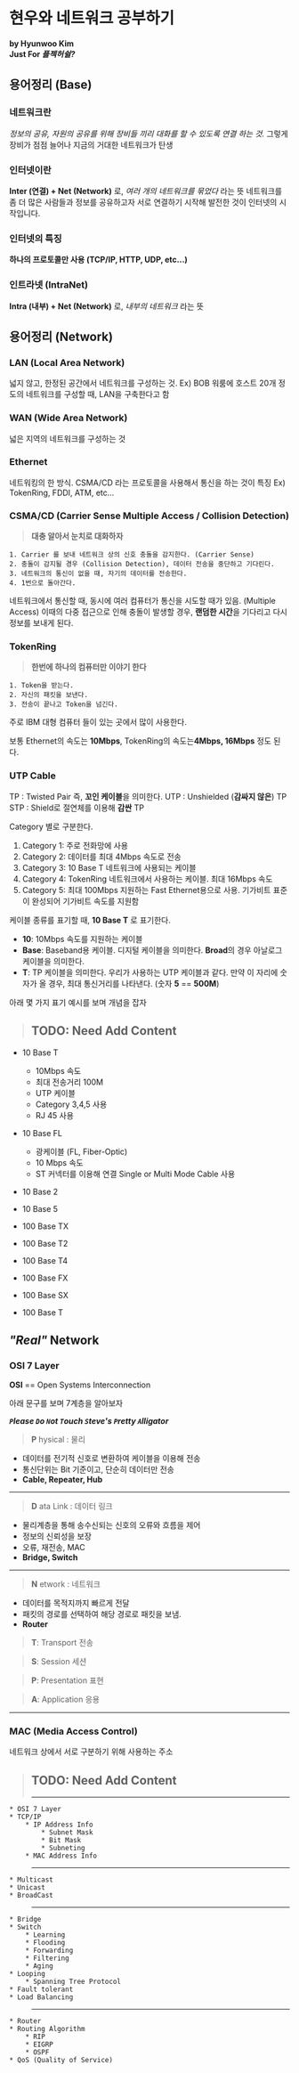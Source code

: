 # 현우와 네트워크 공부하기  
**by Hyunwoo Kim**  
**Just For _플젝허쉴?_**  

## 용어정리 (Base)
### 네트워크란
*정보의 공유, 자원의 공유를 위해 장비들 끼리 대화를 할 수 있도록 연결 하는 것.*
그렇게 장비가 점점 늘어나 지금의 거대한 네트워크가 탄생

### 인터넷이란
**Inter (연결) + Net (Network)** 로, _여러 개의 네트워크를 묶었다_ 라는 뜻
네트워크를 좀 더 많은 사람들과 정보를 공유하고자 서로 연결하기 시작해 발전한 것이 인터넷의 시작입니다.

### 인터넷의 특징
**하나의 프로토콜만 사용 (TCP/IP, HTTP, UDP, etc...)**


### 인트라넷 (IntraNet)
**Intra (내부) + Net (Network)** 로, _내부의 네트워크_ 라는 뜻


## 용어정리 (Network)
### LAN (Local Area Network)
넓지 않고, 한정된 공간에서 네트워크를 구성하는 것.
Ex) BOB 워룸에 호스트 20개 정도의 네트워크를 구성할 때, LAN을 구축한다고 함

### WAN (Wide Area Network)
넓은 지역의 네트워크를 구성하는 것

### Ethernet
네트워킹의 한 방식. CSMA/CD 라는 프로토콜을 사용해서 통신을 하는 것이 특징
Ex) TokenRing, FDDI, ATM, etc...

### CSMA/CD (Carrier Sense Multiple Access / Collision Detection)
> **대충 알아서 눈치로 대화하자**
>
    1. Carrier 를 보내 네트워크 상의 신호 충돌을 감지한다. (Carrier Sense)
    2. 충돌이 감지될 경우 (Collision Detection), 데이터 전송을 중단하고 기다린다.
    3. 네트워크의 통신이 없을 때, 자기의 데이터를 전송한다.
    4. 1번으로 돌아간다.

네트워크에서 통신할 때, 동시에 여러 컴퓨터가 통신을 시도할 때가 있음. (Multiple Access) 이때의 다중 접근으로 인해 충돌이 발생할 경우, **랜덤한 시간**을 기다리고 다시 정보를 보내게 된다.

### TokenRing
> **한번에 하나의 컴퓨터만 이야기 한다**
>
    1. Token을 받는다.
    2. 자신의 패킷을 보낸다.
    3. 전송이 끝나고 Token을 넘긴다.

주로 IBM 대형 컴퓨터 들이 있는 곳에서 많이 사용한다.

보통 Ethernet의 속도는 **10Mbps**, TokenRing의 속도는**4Mbps, 16Mbps** 정도 된다.

### UTP Cable
TP : Twisted Pair 즉, **꼬인 케이블**을 의미한다.
UTP : Unshielded (**감싸지 않은**) TP
STP : Shield로 절연체를 이용해 **감싼** TP

Category 별로 구분한다.
1. Category 1: 주로 전화망에 사용
2. Category 2: 데이터를 최대 4Mbps 속도로 전송
3. Category 3: 10 Base T 네트워크에 사용되는 케이블
4. Category 4: TokenRing 네트워크에서 사용하는 케이블. 최대 16Mbps 속도
5. Category 5: 최대 100Mbps 지원하는 Fast Ethernet용으로 사용. 기가비트 표준이 완성되어 기가비트 속도를 지원함

케이블 종류를 표기할 때, **10 Base T** 로 표기한다.
- **10**: 10Mbps 속도를 지원하는 케이블
- **Base**: Baseband용 케이블. 디지털 케이블을 의미한다. **Broad**의 경우 아날로그 케이블을 의미한다.
- **T**: TP 케이블을 의미한다. 우리가 사용하는 UTP 케이블과 같다. 만약 이 자리에 숫자가 올 경우, 최대 통신거리를 나타낸다. (숫자 **5** == **500M**)

아래 몇 가지 표기 예시를 보며 개념을 잡자


>## TODO: Need Add Content

- 10 Base T
	- 10Mbps 속도
	- 최대 전송거리 100M
	- UTP 케이블
	- Category 3,4,5 사용
	- RJ 45 사용

- 10 Base FL
	- 광케이블 (FL, Fiber-Optic)
	- 10 Mbps 속도
	- ST 커넥터를 이용해 연결 Single or Multi Mode Cable 사용
    
- 10 Base 2
- 10 Base 5
- 100 Base TX
- 100 Base T2
- 100 Base T4
- 100 Base FX
- 100 Base SX
- 100 Base T


## _"Real"_ Network
### OSI 7 Layer
**OSI** == Open Systems Interconnection

아래 문구를 보며 7계층을 알아보자

**_`P`lease `D`o `N`ot `T`ouch `S`teve's `P`retty `A`lligator_**

>**P** hysical : 물리 

* 데이터를 전기적 신호로 변환하여 케이블을 이용해 전송
* 통신단위는 Bit 기준이고, 단순히 데이터만 전송
* **Cable, Repeater, Hub**

---

>**D** ata Link : 데이터 링크 

* 물리계층을 통해 송수신되는 신호의 오류와 흐름을 제어
* 정보의 신뢰성을 보장
* 오류, 재전송, MAC
* **Bridge, Switch**

---

>**N** etwork : 네트워크

* 데이터를 목적지까지 빠르게 전달
* 패킷의 경로를 선택하여 해당 경로로 패킷을 보냄.
* **Router**

>**T**: Transport 전송

>**S**: Session 세션

>**P**: Presentation 표현 

>**A**: Application 응용

---

### MAC (Media Access Control)
네트워크 상에서 서로 구분하기 위해 사용하는 주소






>## TODO: Need Add Content
> ---	
	* OSI 7 Layer
	* TCP/IP
		* IP Address Info
			* Subnet Mask
			* Bit Mask
			* Subneting
		* MAC Address Info


> ---
	* Multicast
	* Unicast
	* BroadCast

> ---
	* Bridge
	* Switch
		* Learning
		* Flooding
		* Forwarding
		* Filtering
		* Aging
	* Looping
		* Spanning Tree Protocol
	* Fault tolerant
	* Load Balancing

> ---
	* Router
    * Routing Algorithm
    	* RIP
    	* EIGRP
    	* OSPF
    * QoS (Quality of Service)





































